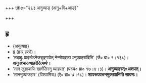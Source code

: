 +++
title="२६३ अनुव्याङ् (अनु+वि+आङ्)"

+++

## हृ
- {अनुव्याहृ}
- हृ (हृञ् हरणे)।
- 'तदाहुः प्रावृतोऽनेजन्नुद्गायेत् नेन्मोपद्रष्टा ऽनुव्याहरादिति' (जै० ब्रा० १।१३८)। **अनुपश्चादव्याहरेदित्यर्थः।**
- 'तान् लुशाकपिः खार्गलिरनु व्याहरत्' (पञ्च० ब्रा० १७।४।३)। **अनुव्याहरत्=अशपत्।**
- 'ताननुव्याजहार' (विश्वामित्रः) (ऐ० ब्रा० ७।१८)। **शापरूपवचनमुक्तवानिति सायणः।**
